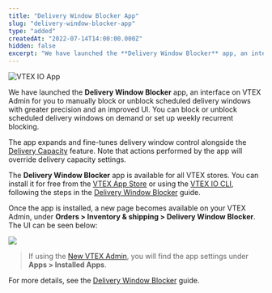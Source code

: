 ```yaml
---
title: "Delivery Window Blocker App"
slug: "delivery-window-blocker-app"
type: "added"
createdAt: "2022-07-14T14:00:00.000Z"
hidden: false
excerpt: "We have launched the **Delivery Window Blocker** app, an interface on VTEX Admin for you to manually block or unblock scheduled delivery windows with greater precision and an improved UI. You can block or unblock scheduled delivery windows on demand or set up weekly recurrent blocking."
---
```


![VTEX IO App](https://img.shields.io/badge/-VTEX%20IO%20App-orange)

We have launched the **Delivery Window Blocker** app, an interface on VTEX Admin for you to manually block or unblock scheduled delivery windows with greater precision and an improved UI. You can block or unblock scheduled delivery windows on demand or set up weekly recurrent blocking.

The app expands and fine-tunes delivery window control alongside the [Delivery Capacity](https://help.vtex.com/en/tutorial/managing-delivery-capacity--2y217FQZCjD0I1n62yxVcz) feature. Note that actions performed by the app will override delivery capacity settings.

The **Delivery Window Blocker** app is available for all VTEX stores. You can install it for free from the [VTEX App Store](https://apps.vtex.com/vtex-delivery-window-blocker/p) or using the [VTEX IO CLI](https://developers.vtex.com/vtex-developer-docs/docs/vtex-io-documentation-vtex-io-cli-installation-and-command-reference), following the steps in the [Delivery Window Blocker](https://developers.vtex.com/vtex-developer-docs/docs/delivery-window-blocker-app) guide.

Once the app is installed, a new page becomes available on your VTEX Admin, under **Orders > Inventory & shipping > Delivery Window Blocker**. The UI can be seen below:

![](https://cdn.jsdelivr.net/gh/vtexdocs/dev-portal-content@readme-docs/docs/release-notes/ae8d585-image1_16.gif)

> If using the [New VTEX Admin](https://content.vtex.com/join-new-admin-beta-program-en/), you will find the app settings under **Apps > Installed Apps**.

For more details, see the [Delivery Window Blocker](https://developers.vtex.com/vtex-developer-docs/docs/delivery-window-blocker-app) guide.
